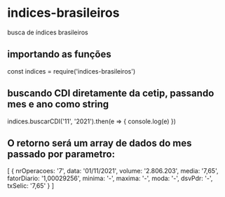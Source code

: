 # indices-brasileiros
busca de índices brasileiros

## importando as funções

const indices = require('indices-brasileiros')

## buscando CDI diretamente da cetip, passando mes e ano como string

indices.buscarCDI('11', '2021').then(e => {
    console.log(e)
})


## O retorno será um array de dados do mes passado por parametro:

[
  {
    nrOperacoes: '7',
    data: '01/11/2021',
    volume: '2.806.203',
    media: '7,65',
    fatorDiario: '1,00029256',
    minima: '-',
    maxima: '-',
    moda: '-',
    dsvPdr: '-',
    txSelic: '7,65'
  }
]
